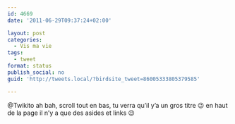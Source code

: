 ```yaml
---
id: 4669
date: '2011-06-29T09:37:24+02:00'

layout: post
categories:
  - Vis ma vie
tags:
  - tweet
format: status
publish_social: no
guid: 'http://tweets.local/?birdsite_tweet=86005333805379585'

---
```


@Twikito ah bah, scroll tout en bas, tu verra qu’il y’a un gros titre 😉 en haut de la page il n’y a que des asides et links 😉